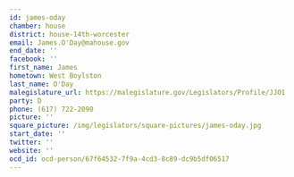 ```yaml
---
id: james-oday
chamber: house
district: house-14th-worcester
email: James.O'Day@mahouse.gov
end_date: ''
facebook: ''
first_name: James
hometown: West Boylston
last_name: O'Day
malegislature_url: https://malegislature.gov/Legislators/Profile/JJO1
party: D
phone: (617) 722-2090
picture: ''
square_picture: /img/legislators/square-pictures/james-oday.jpg
start_date: ''
twitter: ''
website: ''
ocd_id: ocd-person/67f64532-7f9a-4cd3-8c89-dc9b5df06517
---
```

